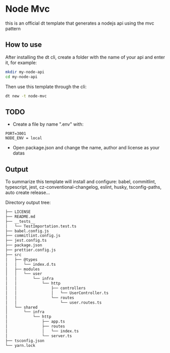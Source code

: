 # Node Mvc

this is an official dt template that generates a nodejs api using the mvc pattern

## How to use

After installing the dt cli, create a folder with the name of your api and enter it, for example:

```sh
mkdir my-node-api
cd my-node-api
```

Then use this template through the cli:

```sh
dt new -t node-mvc
```

## TODO

- Create a file by name ".env" with:

```env
PORT=3001
NODE_ENV = local
```

- Open package.json and change the name, author and license as your datas

## Output

To summarize this template will install and configure: babel, commitlint, typescript, jest, cz-conventional-changelog, eslint, husky, tsconfig-paths, auto create release...

Directory output tree:

```sh
├── LICENSE
├── README.md
├── __tests__
│   └── TestImportation.test.ts
├── babel.config.js
├── commitlint.config.js
├── jest.config.ts
├── package.json
├── prettier.config.js
├── src
│   ├── @types
│   │   └── index.d.ts
│   ├── modules
│   │   └── user
│   │       └── infra
│   │           └── http
│   │               ├── controllers
│   │               │   └── UserController.ts
│   │               └── routes
│   │                   └── user.routes.ts
│   └── shared
│       └── infra
│           └── http
│               ├── app.ts
│               ├── routes
│               │   └── index.ts
│               └── server.ts
├── tsconfig.json
└── yarn.lock
```
